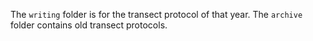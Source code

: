 The `writing` folder is for the transect protocol of that year. The `archive` folder contains old transect protocols.